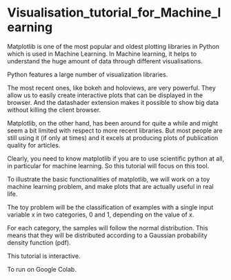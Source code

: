 # Visualisation_tutorial_for_Machine_learning
Matplotlib is one of the most popular and oldest plotting libraries in Python which is used in Machine Learning. In Machine learning, it helps to understand the huge amount of data through different visualisations.

Python features a large number of visualization libraries.

The most recent ones, like bokeh and holoviews, are very powerful. They allow us to easily create interactive plots that can be displayed in the browser. And the datashader extension makes it possible to show big data without killing the client browser.

Matplotlib, on the other hand, has been around for quite a while and might seem a bit limited with respect to more recent libraries. But most people are still using it (if only at times) and it excels at producing plots of publication quality for articles.

Clearly, you need to know matplotlib if you are to use scientific python at all, in particular for machine learning. So this tutorial will focus on this tool.

To illustrate the basic functionalities of matplotlib, we will work on a toy machine learning problem, and make plots that are actually useful in real life.

The toy problem will be the classification of examples with a single input variable x in two categories, 0 and 1, depending on the value of x.

For each category, the samples will follow the normal distribution. This means that they will be distributed according to a Gaussian probability density function (pdf).

This tutorial is interactive.

To run on Google Colab.
